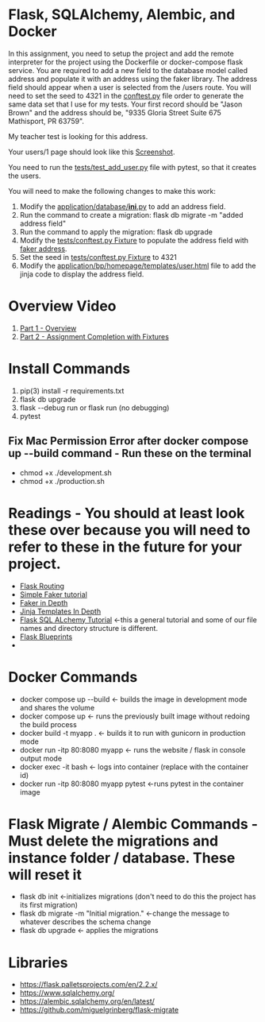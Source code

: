 # Flask, SQLAlchemy, Alembic, and Docker

In this assignment, you need to setup the project and add the remote interpreter for the project using the Dockerfile or
docker-compose flask service. You are required to add a new field to the database model called address and populate it
with an address
using the faker library. The address field should appear when a user is selected from the /users route. You will need to
set the seed to 4321 in the [conftest.py](tests/conftest.py) file order to generate the same data set that I use for my
tests. Your first record should be "Jason Brown" and the address should be, "9335 Gloria Street Suite 675 Mathisport, PR
63759".

My teacher test is looking for this address.

Your users/1 page should look like this [Screenshot](readme_images/address_field_added.png).

You need to run the [tests/test_add_user.py](tests/test_add_user.py) file with pytest, so that it
creates the users.

You will need to make the following changes to make this work:

1. Modify the [application/database/__ini__.py](application/database/__init__.py) to add an address field.
2. Run the command to create a migration: flask db migrate -m "added address field"
3. Run the command to apply the migration: flask db upgrade
4. Modify the [tests/conftest.py Fixture](tests/conftest.py) to populate the address field
   with [faker address](https://faker.readthedocs.io/en/master/providers/faker.providers.address.html).
5. Set the seed in [tests/conftest.py Fixture](tests/conftest.py) to 4321
6. Modify the [application/bp/homepage/templates/user.html](application/bp/homepage/templates/user.html) file to add the
   jinja code to display the address field.

# Overview Video

1. [Part 1 - Overview](https://youtu.be/jUDGkE68Dg0)
2. [Part  2 - Assignment Completion  with Fixtures](https://youtu.be/lK0_tz-h-oc)

# Install Commands

1. pip(3) install -r requirements.txt
2. flask db upgrade
3. flask --debug run or flask run (no debugging)
4. pytest

## Fix Mac Permission Error after docker compose up --build  command - Run these on the terminal

* chmod +x ./development.sh
* chmod +x ./production.sh

# Readings - You should at least look these over because you will need to refer to these in the future for your project.

* [Flask Routing](https://hackersandslackers.com/flask-routes)
* [Simple Faker tutorial](https://zetcode.com/python/faker/)
* [Faker in  Depth](https://towardsdatascience.com/faker-library-in-python-an-intriguing-expedient-for-data-scientists-7dd06f953050)
* [Jinja Templates  In Depth](https://realpython.com/primer-on-jinja-templating/)
* [Flask SQL ALchemy Tutorial](https://pythonbasics.org/flask-sqlalchemy/) <-this a general tutorial and some of our
  file names and directory structure is different.
* [Flask Blueprints](https://realpython.com/flask-blueprint/)
*

# Docker Commands

* docker compose up --build <- builds the image in development mode and shares the volume
* docker compose up <- runs the previously built image without redoing the build process
* docker build -t myapp . <- builds it to run with gunicorn in production mode
* docker run -itp 80:8080 myapp <- runs the website / flask in console output mode
* docker exec -it <containerid> bash <- logs into container (replace <containerid> with the container id)
* docker run -itp 80:8080 myapp pytest <-runs pytest in the container image

# Flask Migrate / Alembic Commands - Must delete the migrations and instance folder / database. These will reset it

* flask db init <-initializes migrations (don't need to do this the project has its first migration)
* flask db migrate -m "Initial migration." <-change the message to whatever describes the schema change
* flask db upgrade <- applies the migrations

# Libraries

* https://flask.palletsprojects.com/en/2.2.x/
* https://www.sqlalchemy.org/
* https://alembic.sqlalchemy.org/en/latest/
* https://github.com/miguelgrinberg/flask-migrate
